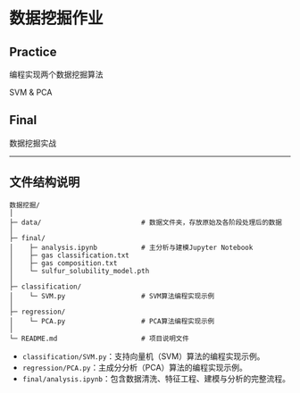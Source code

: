 # 数据挖掘作业

## Practice

编程实现两个数据挖掘算法

SVM & PCA

## Final

数据挖掘实战

---


## 文件结构说明

```
数据挖掘/
│
├─ data/                         # 数据文件夹，存放原始及各阶段处理后的数据
│
├─ final/
│    ├─ analysis.ipynb           # 主分析与建模Jupyter Notebook
│    ├─ gas classification.txt
│    ├─ gas composition.txt
│    └─ sulfur_solubility_model.pth
│
├─ classification/
│    └─ SVM.py                   # SVM算法编程实现示例
│
├─ regression/
│    └─ PCA.py                   # PCA算法编程实现示例
│
└─ README.md                     # 项目说明文件
```

- `classification/SVM.py`：支持向量机（SVM）算法的编程实现示例。
- `regression/PCA.py`：主成分分析（PCA）算法的编程实现示例。
- `final/analysis.ipynb`：包含数据清洗、特征工程、建模与分析的完整流程。
